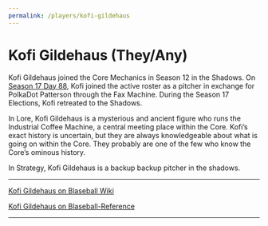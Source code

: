 ```yaml
---
permalink: /players/kofi-gildehaus
---
```


# Kofi Gildehaus (They/Any)

Kofi Gildehaus joined the Core Mechanics in Season 12 in the Shadows. On [Season 17 Day 88](/team-history/season17/#the-fax-machine), 
Kofi joined the active roster as a pitcher in exchange for PolkaDot Patterson through the Fax Machine. During the Season 
17 Elections, Kofi retreated to the Shadows.

In Lore, Kofi Gildehaus is a mysterious and ancient figure who runs the Industrial Coffee Machine, a central meeting
place within the Core. Kofi’s exact history is uncertain, but they are always knowledgeable about what is going on
within the Core. They probably are one of the few who know the Core’s ominous history.

In Strategy, Kofi Gildehaus is a backup backup pitcher in the shadows.

---

[Kofi Gildehaus on Blaseball Wiki](https://www.blaseball.wiki/w/Kofi_Gildehaus)

[Kofi Gildehaus on Blaseball-Reference](https://blaseball-reference.com/players/kofi-gildehaus)

---